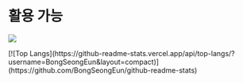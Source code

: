 <h1>활용 가능</h1>

<p><img src="https://img.shields.io/badge/React-61DAFB?style=flat&logo=React&logoColor=white"/></p>
[![Top Langs](https://github-readme-stats.vercel.app/api/top-langs/?username=BongSeongEun&layout=compact)](https://github.com/BongSeongEun/github-readme-stats)
